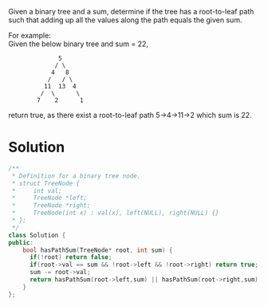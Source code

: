 Given a binary tree and a sum, determine if the tree has a root-to-leaf path such that adding up all the values along the path equals the given sum.

For example:  
Given the below binary tree and sum = 22,  

```
              5
             / \
            4   8
           /   / \
          11  13  4
         /  \      \
        7    2      1
```

return true, as there exist a root-to-leaf path 5->4->11->2 which sum is 22.

# Solution

```cpp
/**
 * Definition for a binary tree node.
 * struct TreeNode {
 *     int val;
 *     TreeNode *left;
 *     TreeNode *right;
 *     TreeNode(int x) : val(x), left(NULL), right(NULL) {}
 * };
 */
class Solution {
public:
    bool hasPathSum(TreeNode* root, int sum) {
      if(!root) return false;
      if(root->val == sum && !root->left && !root->right) return true;
      sum -= root->val;
      return hasPathSum(root->left,sum) || hasPathSum(root->right,sum);
    }
};
```
